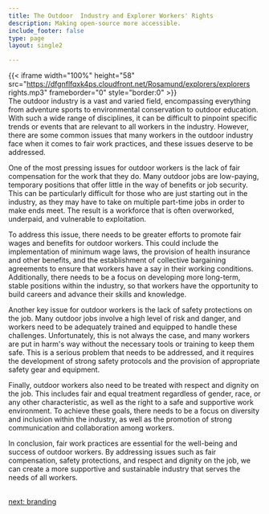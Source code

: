 ```yaml
---
title: The Outdoor  Industry and Explorer Workers' Rights
description: Making open-source more accessible.
include_footer: false
type: page
layout: single2

---
```



{{< iframe width="100%" height="58" src="https://dfgnflfqxk4ps.cloudfront.net/Rosamund/explorers/explorers rights.mp3" frameborder="0" style="border:0" >}}<br>
The outdoor industry is a vast and varied field, encompassing everything from adventure sports to environmental conservation to outdoor education. With such a wide range of disciplines, it can be difficult to pinpoint specific trends or events that are relevant to all workers in the industry. However, there are some common issues that many workers in the outdoor industry face when it comes to fair work practices, and these issues deserve to be addressed.

One of the most pressing issues for outdoor workers is the lack of fair compensation for the work that they do. Many outdoor jobs are low-paying, temporary positions that offer little in the way of benefits or job security. This can be particularly difficult for those who are just starting out in the industry, as they may have to take on multiple part-time jobs in order to make ends meet. The result is a workforce that is often overworked, underpaid, and vulnerable to exploitation.

To address this issue, there needs to be greater efforts to promote fair wages and benefits for outdoor workers. This could include the implementation of minimum wage laws, the provision of health insurance and other benefits, and the establishment of collective bargaining agreements to ensure that workers have a say in their working conditions. Additionally, there needs to be a focus on developing more long-term, stable positions within the industry, so that workers have the opportunity to build careers and advance their skills and knowledge.

Another key issue for outdoor workers is the lack of safety protections on the job. Many outdoor jobs involve a high level of risk and danger, and workers need to be adequately trained and equipped to handle these challenges. Unfortunately, this is not always the case, and many workers are put in harm's way without the necessary tools or training to keep them safe. This is a serious problem that needs to be addressed, and it requires the development of strong safety protocols and the provision of appropriate safety gear and equipment.

Finally, outdoor workers also need to be treated with respect and dignity on the job. This includes fair and equal treatment regardless of gender, race, or any other characteristic, as well as the right to a safe and supportive work environment. To achieve these goals, there needs to be a focus on diversity and inclusion within the industry, as well as the promotion of strong communication and collaboration among workers.

In conclusion, fair work practices are essential for the well-being and success of outdoor workers. By addressing issues such as fair compensation, safety protections, and respect and dignity on the job, we can create a more supportive and sustainable industry that serves the needs of all workers.

<br>
<a href="https://insights.workdojos.com/explorers/branding">next: branding</a>
</p>